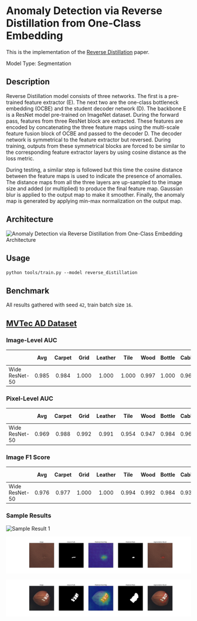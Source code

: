 # Anomaly Detection via Reverse Distillation from One-Class Embedding

This is the implementation of the [Reverse Distillation](https://arxiv.org/pdf/2201.10703v2.pdf) paper.

Model Type: Segmentation

## Description

Reverse Distillation model consists of three networks. The first is a pre-trained feature extractor (E). The next two are the one-class bottleneck embedding (OCBE) and the student decoder network (D). The backbone E is a ResNet model pre-trained on ImageNet dataset. During the forward pass, features from three ResNet block are extracted. These features are encoded by concatenating the three feature maps using the multi-scale feature fusion block of OCBE and passed to the decoder D. The decoder network is symmetrical to the feature extractor but reversed. During training, outputs from these symmetrical blocks are forced to be similar to the corresponding feature extractor layers by using cosine distance as the loss metric.

During testing, a similar step is followed but this time the cosine distance between the feature maps is used to indicate the presence of anomalies. The distance maps from all the three layers are up-sampled to the image size and added (or multiplied) to produce the final feature map. Gaussian blur is applied to the output map to make it smoother. Finally, the anomaly map is generated by applying min-max normalization on the output map.

## Architecture

![Anomaly Detection via Reverse Distillation from One-Class Embedding Architecture](https://raw.githubusercontent.com/openvinotoolkit/anomalib/main/docs/source/images/reverse_distillation/architecture.png "Reverse Distillation Architecture")

## Usage

`python tools/train.py --model reverse_distillation`

## Benchmark

All results gathered with seed `42`, train batch size `16`.

## [MVTec AD Dataset](https://www.mvtec.com/company/research/datasets/mvtec-ad)

### Image-Level AUC

|                |  Avg  | Carpet | Grid  | Leather | Tile  | Wood  | Bottle | Cable | Capsule | Hazelnut | Metal Nut | Pill  | Screw | Toothbrush | Transistor | Zipper |
| -------------- | :---: | :----: | :---: | :-----: | :---: | :---: | :----: | :---: | :-----: | :------: | :-------: | :---: | :---: | :--------: | :--------: | :----: |
| Wide ResNet-50 | 0.985 | 0.984  | 1.000 |  1.000  | 1.000 | 0.997 | 1.000  | 0.966 |  0.974  |  1.000   |   1.000   | 0.972 | 0.985 |   0.953    |   0.970    | 0.978  |

### Pixel-Level AUC

|                |  Avg  | Carpet | Grid  | Leather | Tile  | Wood  | Bottle | Cable | Capsule | Hazelnut | Metal Nut | Pill  | Screw | Toothbrush | Transistor | Zipper |
| -------------- | :---: | :----: | :---: | :-----: | :---: | :---: | :----: | :---: | :-----: | :------: | :-------: | :---: | :---: | :--------: | :--------: | :----: |
| Wide ResNet-50 | 0.969 | 0.988  | 0.992 |  0.991  | 0.954 | 0.947 | 0.984  | 0.964 |  0.987  |  0.988   |   0.969   | 0.975 | 0.996 |   0.991    |   0.893    | 0.984  |

### Image F1 Score

|                |  Avg  | Carpet | Grid  | Leather | Tile  | Wood  | Bottle | Cable | Capsule | Hazelnut | Metal Nut | Pill  | Screw | Toothbrush | Transistor | Zipper |
| -------------- | :---: | :----: | :---: | :-----: | :---: | :---: | :----: | :---: | :-----: | :------: | :-------: | :---: | :---: | :--------: | :--------: | :----: |
| Wide ResNet-50 | 0.976 | 0.977  | 1.000 |  1.000  | 0.994 | 0.992 | 0.984  | 0.930 |  0.982  |  1.000   |   1.000   | 0.967 | 0.963 |   0.952    |   0.927    | 0.975  |

### Sample Results

![Sample Result 1](https://raw.githubusercontent.com/openvinotoolkit/anomalib/main/docs/source/images/reverse_distillation/results/0.png "Sample Result 1")

![Sample Result 2](../../../../docs/source/images/reverse_distillation/results/1.png "Sample Result 2")

![Sample Result 3](../../../../docs/source/images/reverse_distillation/results/2.png "Sample Result 3")
